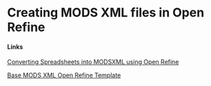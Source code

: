 # Creating MODS XML files in Open Refine

#### Links
[Converting Spreadsheets into MODSXML using Open Refine](http://digitalscholarship.utsc.utoronto.ca/content/blogs/converting-spreadsheets-modsxml-using-open-refine)

[Base MODS XML Open Refine Template](https://gist.github.com/sallain/7604ffb0c155294fcfaf)

